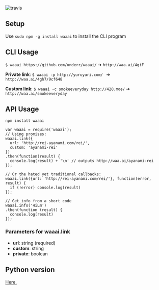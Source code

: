 ![travis](https://travis-ci.org/underr/waaai.svg?branch=master)

## Setup

Use `sudo npm -g install waaai` to install the CLI program

## CLI Usage

`$ waaai https://github.com/underr/waaai/`  ➔  `http://waa.ai/4giF`

**Private link**: `$ waaai -p http://yuruyuri.com/ ` ➔   `http://waa.ai/4gh7/9cf648`

**Custom link**: `$ waaai -c smokeeveryday http://420.moe/` ➔  `http://waa.ai/smokeeveryday`

## API Usage

`npm install waaai`

```
var waaai = require('waaai');
// Using promises:
waaai.link({
  url: 'http://rei-ayanami.com/rei/',
  custom: 'ayanami-rei'
})
.then(function(result) {
  console.log(result) + '\n' // outputs http://waa.ai/ayanami-rei
});

// Or the hated yet traditional callbacks:
waaai.link({url: 'http://rei-ayanami.com/rei/'}, function(error, result) {
  if (!error) console.log(result)
});

// Get info from a short code
waaai.info('4iLm')
.then(function (result) {
  console.log(result)
});
```

### Parameters for waaai.link

* **url**: string (required)
* **custom**: string
* **private**: boolean

## Python version

[Here.](https://gist.github.com/underr/1e0730b38202b63b40e9)
